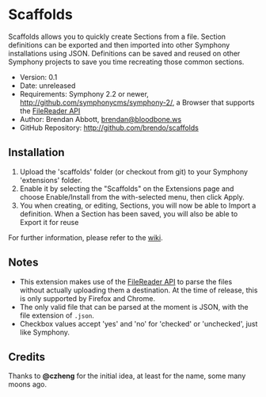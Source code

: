 # Scaffolds

Scaffolds allows you to quickly create Sections from a file. Section definitions can be exported and then imported into other Symphony installations using JSON. Definitions can be saved and reused on other Symphony projects to save you time recreating those common sections.

- Version: 0.1
- Date: unreleased
- Requirements: Symphony 2.2 or newer, <http://github.com/symphonycms/symphony-2/>, a Browser that supports the [FileReader API](https://developer.mozilla.org/en/DOM/FileReader)
- Author: Brendan Abbott, brendan@bloodbone.ws
- GitHub Repository: <http://github.com/brendo/scaffolds>

## Installation

1. Upload the 'scaffolds' folder (or checkout from git) to your Symphony 'extensions' folder.
2. Enable it by selecting the "Scaffolds" on the Extensions page and choose Enable/Install from the with-selected menu, then click Apply.
3. You when creating, or editing, Sections, you will now be able to Import a definition. When a Section has been saved, you will also be able to Export it for reuse

For further information, please refer to the [wiki](https://github.com/brendo/scaffolds/wiki).

## Notes

* This extension makes use of the [FileReader API](https://developer.mozilla.org/en/DOM/FileReader) to parse the files without actually uploading them a destination. At the time of release, this is only supported by Firefox and Chrome.
* The only valid file that can be parsed at the moment is JSON, with the file extension of `.json`.
* Checkbox values accept 'yes' and 'no' for 'checked' or 'unchecked', just like Symphony.

## Credits

Thanks to **@czheng** for the initial idea, at least for the name, some many moons ago.
